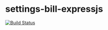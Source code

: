 # settings-bill-expressjs
[![Build Status](https://www.travis-ci.com/amandam2017/settings-bill-expressjs.svg?branch=master)](https://www.travis-ci.com/amandam2017/settings-bill-expressjs)
